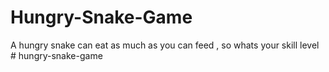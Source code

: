# Hungry-Snake-Game
A hungry snake can eat as much as you can feed , so whats your skill level
#   h u n g r y - s n a k e - g a m e  
 